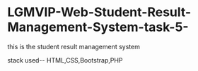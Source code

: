 # LGMVIP-Web-Student-Result-Management-System-task-5-
this is  the student result management system

stack used-- HTML,CSS,Bootstrap,PHP
